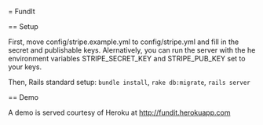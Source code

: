 = FundIt

== Setup

First, move config/stripe.example.yml to config/stripe.yml and fill in the
secret and publishable keys. Alernatively, you can run the server with the
he environment variables STRIPE_SECRET_KEY and STRIPE_PUB_KEY set to your keys.

Then, Rails standard setup: `bundle install`, `rake db:migrate`, `rails server`



== Demo

A demo is served courtesy of Heroku at http://fundit.herokuapp.com
